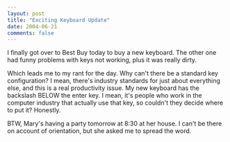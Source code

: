 ```yaml
---
layout: post
title: "Exciting Keyboard Update"
date: 2004-06-21
comments: false
---
```

I finally got over to Best Buy today to buy a new keyboard. The other one had
funny problems with keys not working, plus it was really dirty.




Which leads me to my rant for the day. Why can't there be a standard key
configuration? I mean, there's industry standards for just about everything
else, and this is a real productivity issue. My new keyboard has the backslash
BELOW the enter key. I mean, it's people who work in the computer industry
that actually use that key, so couldn't they decide where to put it? Honestly.




BTW, Mary's having a party tomorrow at 8:30 at her house. I can't be there on
account of orientation, but she asked me to spread the word.
